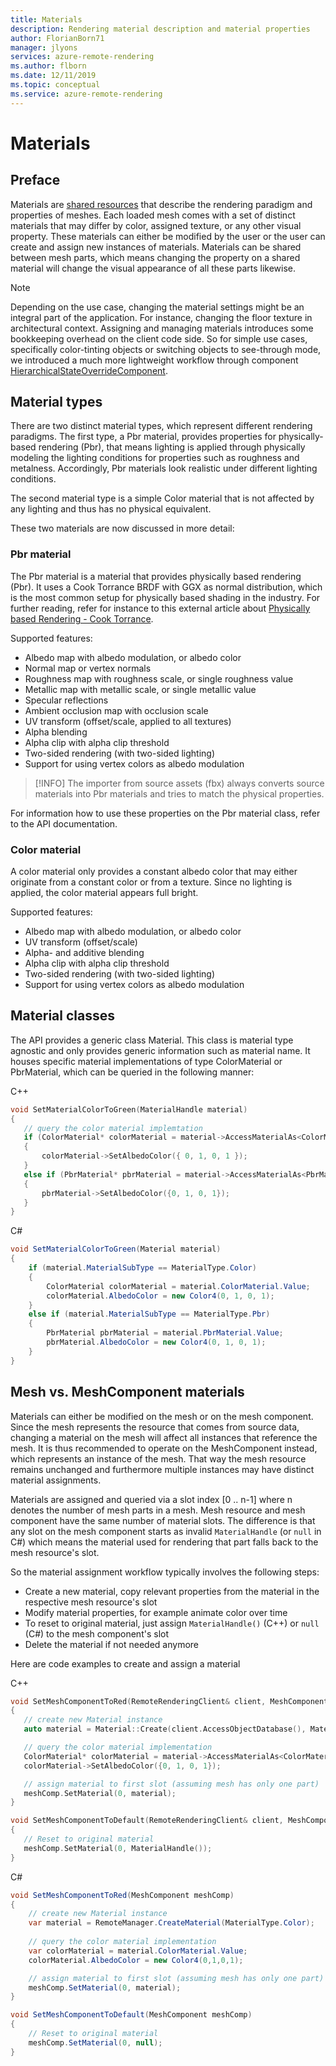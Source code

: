 ```yaml
---
title: Materials
description: Rendering material description and material properties
author: FlorianBorn71
manager: jlyons
services: azure-remote-rendering
ms.author: flborn
ms.date: 12/11/2019
ms.topic: conceptual
ms.service: azure-remote-rendering
---
```

# Materials

## Preface

Materials are [shared resources](../concepts/sdk-concepts.md#resources) that describe the rendering paradigm and properties of meshes. Each loaded mesh comes with a set of distinct materials that may differ by color, assigned texture, or any other visual property. These materials can either be modified by the user or the user can create and assign new instances of materials.
Materials can be shared between mesh parts, which means changing the property on a shared material will change the visual appearance of all these parts likewise.

> [!NOTE]
>Depending on the use case, changing the material settings might be an integral part of the application. For instance, changing the floor texture in architectural context. Assigning and managing materials introduces some bookkeeping overhead on the client code side. So for simple use cases, specifically color-tinting objects or switching objects to see-through mode, we introduced a much more lightweight workflow through component [HierarchicalStateOverrideComponent](../sdk/features-override-hierarchical-state.md).

## Material types

There are two distinct material types, which represent different rendering paradigms. The first type, a Pbr material, provides properties for physically-based rendering (Pbr), that means lighting is applied through physically modeling the lighting conditions for properties such as roughness and metalness. Accordingly, Pbr materials look realistic under different lighting conditions.

The second material type is a simple Color material that is not affected by any lighting and thus has no physical equivalent.

These two materials are now discussed in more detail:

### Pbr material

The Pbr material is a material that provides physically based rendering (Pbr). It uses a Cook Torrance BRDF with GGX as normal distribution, which is the most common setup for physically based shading in the industry. For further reading, refer for instance to this external article about [Physically based Rendering - Cook Torrance](http://www.codinglabs.net/article_physically_based_rendering_cook_torrance.aspx).

Supported features:

 * Albedo map with albedo modulation, or albedo color
 * Normal map or vertex normals
 * Roughness map with roughness scale, or single roughness value
 * Metallic map with metallic scale, or single metallic value
 * Specular reflections
 * Ambient occlusion map with occlusion scale
 * UV transform (offset/scale, applied to all textures)
 * Alpha blending
 * Alpha clip with alpha clip threshold
 * Two-sided rendering (with two-sided lighting)
 * Support for using vertex colors as albedo modulation

> [!INFO]
The importer from source assets (fbx) always converts source materials into Pbr materials and tries to match the physical properties.

For information how to use these properties on the Pbr material class, refer to the API documentation.

### Color material

A color material only provides a constant albedo color that may either originate from a constant color or from a texture. Since no lighting is applied, the color material appears full bright.

Supported features:

 * Albedo map with albedo modulation, or albedo color
 * UV transform (offset/scale)
 * Alpha- and additive blending
 * Alpha clip with alpha clip threshold
 * Two-sided rendering (with two-sided lighting)
 * Support for using vertex colors as albedo modulation

## Material classes

The API provides a generic class Material. This class is material type agnostic and only provides generic information such as material name. It houses specific material implementations of type ColorMaterial or PbrMaterial, which can be queried in the following manner:

C++ 
 ``` cpp
void SetMaterialColorToGreen(MaterialHandle material)
{
    // query the color material implemtation  
    if (ColorMaterial* colorMaterial = material->AccessMaterialAs<ColorMaterial>())
    {
        colorMaterial->SetAlbedoColor({ 0, 1, 0, 1 });
    }
    else if (PbrMaterial* pbrMaterial = material->AccessMaterialAs<PbrMaterial>())
    {
        pbrMaterial->SetAlbedoColor({0, 1, 0, 1});
    }
}
```
C#
``` cs
void SetMaterialColorToGreen(Material material)
{
    if (material.MaterialSubType == MaterialType.Color)
    {
        ColorMaterial colorMaterial = material.ColorMaterial.Value;
        colorMaterial.AlbedoColor = new Color4(0, 1, 0, 1);
    }
    else if (material.MaterialSubType == MaterialType.Pbr)
    {
        PbrMaterial pbrMaterial = material.PbrMaterial.Value;
        pbrMaterial.AlbedoColor = new Color4(0, 1, 0, 1);
    }
}

```

## Mesh vs. MeshComponent materials

Materials can either be modified on the mesh or on the mesh component. Since the mesh represents the resource that comes from source data, changing a material on the mesh will affect all instances that reference the mesh. It is thus recommended to operate on the MeshComponent instead, which represents an instance of the mesh. That way the mesh resource remains unchanged and furthermore multiple instances may have distinct material assignments.

Materials are assigned and queried via a slot index [0 .. n-1] where n denotes the number of mesh parts in a mesh. Mesh resource and mesh component have the same number of material slots. The difference is that any slot on the mesh component starts as invalid ```MaterialHandle``` (or ```null``` in C#) which means the material used for rendering that part falls back to the mesh resource's slot. 

So the material assignment workflow typically involves the following steps:
 * Create a new material, copy relevant properties from the material in the respective mesh resource's slot
 * Modify material properties, for example animate color over time
 * To reset to original material, just assign  ```MaterialHandle()``` (C++) or  ```null``` (C#) to the mesh component's slot
 * Delete the material if not needed anymore

Here are code examples to create and assign a material

C++
 ``` cpp
void SetMeshComponentToRed(RemoteRenderingClient& client, MeshComponent& meshComp)
{
    // create new Material instance
    auto material = Material::Create(client.AccessObjectDatabase(), MaterialType::Color);

    // query the color material implementation  
    ColorMaterial* colorMaterial = material->AccessMaterialAs<ColorMaterial>();
    colorMaterial->SetAlbedoColor({0, 1, 0, 1});

    // assign material to first slot (assuming mesh has only one part)
    meshComp.SetMaterial(0, material);
}

void SetMeshComponentToDefault(RemoteRenderingClient& client, MeshComponent& meshComp)
{
    // Reset to original material
    meshComp.SetMaterial(0, MaterialHandle());
}

```
C#
``` cs
void SetMeshComponentToRed(MeshComponent meshComp)
{
    // create new Material instance
    var material = RemoteManager.CreateMaterial(MaterialType.Color);
   
    // query the color material implementation  
    var colorMaterial = material.ColorMaterial.Value;
    colorMaterial.AlbedoColor = new Color4(0,1,0,1);

    // assign material to first slot (assuming mesh has only one part)
    meshComp.SetMaterial(0, material);
}

void SetMeshComponentToDefault(MeshComponent meshComp)
{
    // Reset to original material
    meshComp.SetMaterial(0, null);
}
```
